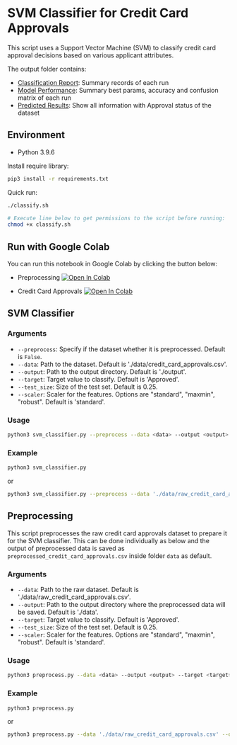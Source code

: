 # SVM Classifier for Credit Card Approvals

This script uses a Support Vector Machine (SVM) to classify credit card approval decisions based on various applicant attributes.

The output folder contains:
- [Classification Report](output/classification_report.csv): Summary records of each run
- [Model Performance](output/model_performance.csv): Summary best params, accuracy and confusion matrix of each run
- [Predicted Results](output/results.csv): Show all information with Approval status of the dataset

## Environment
- Python 3.9.6

Install require library:
```bash
pip3 install -r requirements.txt
```

Quick run:
```bash
./classify.sh

# Execute line below to get permissions to the script before running:
chmod +x classify.sh
```

## Run with Google Colab
You can run this notebook in Google Colab by clicking the button below:

- Preprocessing
[![Open In Colab](https://colab.research.google.com/assets/colab-badge.svg)](https://colab.research.google.com/drive/14psva_4VoKTRoI5dSur4BYwlbiToNfOx?usp=sharing)

- Credit Card Approvals
[![Open In Colab](https://colab.research.google.com/assets/colab-badge.svg)](https://colab.research.google.com/drive/14psva_4VoKTRoI5dSur4BYwlbiToNfOx?usp=sharing)

## SVM Classifier

### Arguments

- `--preprocess`: Specify if the dataset whether it is preprocessed. Default is `False`.
- `--data`: Path to the dataset. Default is './data/credit_card_approvals.csv'.
- `--output`: Path to the output directory. Default is './output'.
- `--target`: Target value to classify. Default is 'Approved'.
- `--test_size`: Size of the test set. Default is 0.25.
- `--scaler`: Scaler for the features. Options are "standard", "maxmin", "robust". Default is 'standard'.

### Usage

```bash
python3 svm_classifier.py --preprocess --data <data> --output <output> --target <target> --test_size <test_size> --scaler <scaler>
```

### Example
```bash
python3 svm_classifier.py
```
or
```bash
python3 svm_classifier.py --preprocess --data './data/raw_credit_card_approvals.csv' --output './output' --target 'Approved' --test_size 0.25 --scaler 'standard'
```

## Preprocessing
This script preprocesses the raw credit card approvals dataset to prepare it for the SVM classifier.
This can be done individually as below and the output of preprocessed data is saved as `preprocessed_credit_card_approvals.csv` inside folder `data` as default.

### Arguments

- `--data`: Path to the raw dataset. Default is './data/raw_credit_card_approvals.csv'.
- `--output`: Path to the output directory where the preprocessed data will be saved. Default is './data'.
- `--target`: Target value to classify. Default is 'Approved'.
- `--test_size`: Size of the test set. Default is 0.25.
- `--scaler`: Scaler for the features. Options are "standard", "maxmin", "robust". Default is 'standard'.

### Usage

```bash
python3 preprocess.py --data <data> --output <output> --target <target> --test_size <test_size> --scaler <scaler>
```

### Example

```bash
python3 preprocess.py
```
or
```bash
python3 preprocess.py --data './data/raw_credit_card_approvals.csv' --output './data' --target 'Approved' --test_size 0.25 --scaler 'standard'
```
